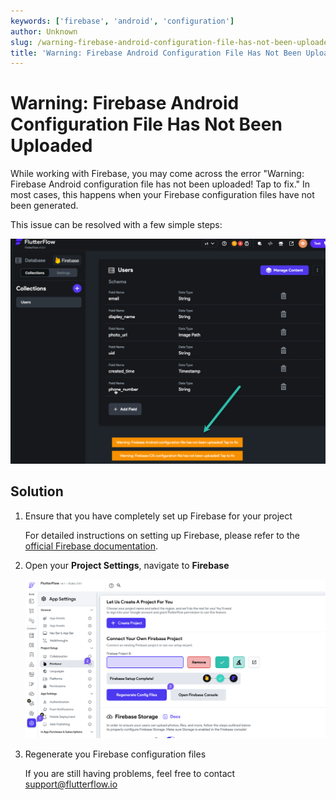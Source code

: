 ```yaml
---
keywords: ['firebase', 'android', 'configuration']
author: Unknown
slug: /warning-firebase-android-configuration-file-has-not-been-uploaded
title: 'Warning: Firebase Android Configuration File Has Not Been Uploaded'
---
```


# Warning: Firebase Android Configuration File Has Not Been Uploaded

While working with Firebase, you may come across the error "Warning: Firebase Android configuration file has not been uploaded! Tap to fix." In most cases, this happens when your Firebase configuration files have not been generated.

This issue can be resolved with a few simple steps:

![](../assets/20250430121357585709.png)

## Solution

1. Ensure that you have completely set up Firebase for your project

    For detailed instructions on setting up Firebase, please refer to the [official Firebase documentation](https://firebase.google.com/docs).

2. Open your **Project Settings**, navigate to **Firebase** 

    ![](../assets/20250430121357870887.png)

3. Regenerate you Firebase configuration files 

    If you are still having problems, feel free to contact support@flutterflow.io